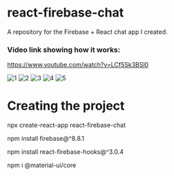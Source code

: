 # react-firebase-chat
A repository for the Firebase + React chat app I created.

### Video link showing how it works:
https://www.youtube.com/watch?v=LCf5Sk3BSl0

![1](https://user-images.githubusercontent.com/35077695/147523013-555ea843-3070-4339-972f-4c88498e00c2.PNG)
![2](https://user-images.githubusercontent.com/35077695/147523024-cef82efb-330b-4fcc-b733-7742ca4e93f8.PNG)
![3](https://user-images.githubusercontent.com/35077695/147523029-d66feef4-f1cf-4b59-beef-06febaf3ba66.PNG)
![4](https://user-images.githubusercontent.com/35077695/147523422-5ad80e85-5eb1-4b6f-a38a-00c164c14532.png)
![5](https://user-images.githubusercontent.com/35077695/147523424-8aa74dfc-8ad9-41b4-a4ea-f061a96ed64d.PNG)

# Creating the project

npx create-react-app react-firebase-chat

npm install firebase@^8.8.1

npm install react-firebase-hooks@^3.0.4

npm i @material-ui/core
